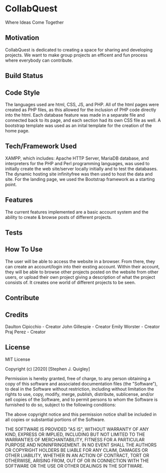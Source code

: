 # CollabQuest
Where Ideas Come Together 

## Motivation 
CollabQuest is dedicated to creating a space for sharing and developing projects. We want to make group projects an efficent and fun process where everybody can contribute. 

## Build Status

## Code Style
The languages used are html, CSS, JS, and PHP. All of the html pages were created as PHP files, as this allowed for the inclusion of PHP code directly into the html. Each database feature was made in a separate file and connected back to its page, and each section had its own CSS file as well. A bootstrap template was used as an inital template for the creation of the home page.
## Tech/Framework Used 
XAMPP, which includes: Apache HTTP Server, MariaDB database, and interpreters for the PHP and Perl programming languages, was used to initially create the web site/server locally initially and to test the databases. The dynamic hosting site infinityfree was then used to host the data and site. For the landing page, we used the Bootstrap framework as a starting point. 
## Features 
The current features implemented are a basic account system and the ability to create & browse posts of different projects. 
## Tests

## How To Use
The user will be able to access the website in a browser. From there, they can create an account/login into their exsting account. Within their account, they will be able to browse other projects posted on the website from other users, or upload their own project giving a description of what the project consists of. It creates one world of different projects to be seen.

## Contribute 

## Credits 
Daulton Cipicchio - Creator
John Gillespie - Creator
Emily Worster - Creator
Praj Perez - Creator

## License 
MIT License

Copyright (c) [2020] [Stephen J. Quigley]

Permission is hereby granted, free of charge, to any person obtaining a copy
of this software and associated documentation files (the "Software"), to deal
in the Software without restriction, including without limitation the rights
to use, copy, modify, merge, publish, distribute, sublicense, and/or sell
copies of the Software, and to permit persons to whom the Software is
furnished to do so, subject to the following conditions:

The above copyright notice and this permission notice shall be included in all
copies or substantial portions of the Software.

THE SOFTWARE IS PROVIDED "AS IS", WITHOUT WARRANTY OF ANY KIND, EXPRESS OR
IMPLIED, INCLUDING BUT NOT LIMITED TO THE WARRANTIES OF MERCHANTABILITY,
FITNESS FOR A PARTICULAR PURPOSE AND NONINFRINGEMENT. IN NO EVENT SHALL THE
AUTHORS OR COPYRIGHT HOLDERS BE LIABLE FOR ANY CLAIM, DAMAGES OR OTHER
LIABILITY, WHETHER IN AN ACTION OF CONTRACT, TORT OR OTHERWISE, ARISING FROM,
OUT OF OR IN CONNECTION WITH THE SOFTWARE OR THE USE OR OTHER DEALINGS IN THE
SOFTWARE.
